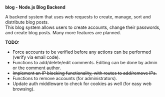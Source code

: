 **blog - Node.js Blog Backend**  

A backend system that uses web requests to create, manage, sort
and distribute blog posts.   
This blog system allows users to create accounts, change their passwords, and create blog posts. Many more features are planned.  
      
**TODO:**
- Force accounts to be verified before any actions can be performed (verify via email code).
- Functions to add/delete/edit comments. Editing can be done by admin or the comment author.
- ~~Implement an IP blocking functionality, with routes to add/remove IPs.~~
- Functions to remove accounts (for administrators).
- Update auth middleware to check for cookies as well (for easy web browsing).
